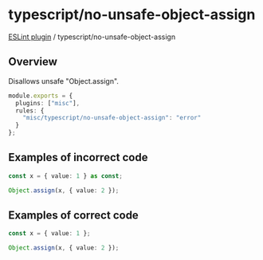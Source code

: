 # typescript/no-unsafe-object-assign

[ESLint plugin](https://ilyub.github.io/eslint-plugin-misc/) / typescript/no-unsafe-object-assign

## Overview

Disallows unsafe "Object.assign".

```ts
module.exports = {
  plugins: ["misc"],
  rules: {
    "misc/typescript/no-unsafe-object-assign": "error"
  }
};
```

## Examples of incorrect code

```ts
const x = { value: 1 } as const;

Object.assign(x, { value: 2 });
```

## Examples of correct code

```ts
const x = { value: 1 };

Object.assign(x, { value: 2 });
```